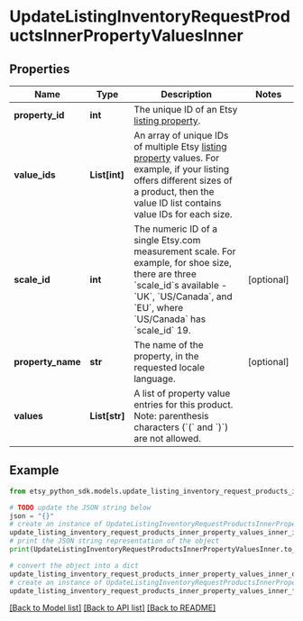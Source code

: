 # UpdateListingInventoryRequestProductsInnerPropertyValuesInner


## Properties

Name | Type | Description | Notes
------------ | ------------- | ------------- | -------------
**property_id** | **int** | The unique ID of an Etsy [listing property](/documentation/reference#operation/getListingProperties). | 
**value_ids** | **List[int]** | An array of unique IDs of multiple Etsy [listing property](/documentation/reference#operation/getListingProperties) values. For example, if your listing offers different sizes of a product, then the value ID list contains value IDs for each size. | 
**scale_id** | **int** | The numeric ID of a single Etsy.com measurement scale. For example, for shoe size, there are three &#x60;scale_id&#x60;s available - &#x60;UK&#x60;, &#x60;US/Canada&#x60;, and &#x60;EU&#x60;, where &#x60;US/Canada&#x60; has &#x60;scale_id&#x60; 19. | [optional] 
**property_name** | **str** | The name of the property, in the requested locale language. | [optional] 
**values** | **List[str]** | A list of property value entries for this product. Note: parenthesis characters (&#x60;(&#x60; and &#x60;)&#x60;) are not allowed. | 

## Example

```python
from etsy_python_sdk.models.update_listing_inventory_request_products_inner_property_values_inner import UpdateListingInventoryRequestProductsInnerPropertyValuesInner

# TODO update the JSON string below
json = "{}"
# create an instance of UpdateListingInventoryRequestProductsInnerPropertyValuesInner from a JSON string
update_listing_inventory_request_products_inner_property_values_inner_instance = UpdateListingInventoryRequestProductsInnerPropertyValuesInner.from_json(json)
# print the JSON string representation of the object
print(UpdateListingInventoryRequestProductsInnerPropertyValuesInner.to_json())

# convert the object into a dict
update_listing_inventory_request_products_inner_property_values_inner_dict = update_listing_inventory_request_products_inner_property_values_inner_instance.to_dict()
# create an instance of UpdateListingInventoryRequestProductsInnerPropertyValuesInner from a dict
update_listing_inventory_request_products_inner_property_values_inner_from_dict = UpdateListingInventoryRequestProductsInnerPropertyValuesInner.from_dict(update_listing_inventory_request_products_inner_property_values_inner_dict)
```
[[Back to Model list]](../README.md#documentation-for-models) [[Back to API list]](../README.md#documentation-for-api-endpoints) [[Back to README]](../README.md)


